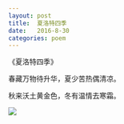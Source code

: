 ```yaml
---
layout: post
title:  夏洛特四季
date:   2016-8-30
categories: poem
---
```

《夏洛特四季》

春藏万物待升华，夏少苦热偶清凉。

秋来沃土黄金色，冬有温情去寒霜。

<!--more-->

![]({{site.url}}/Images/22.png)